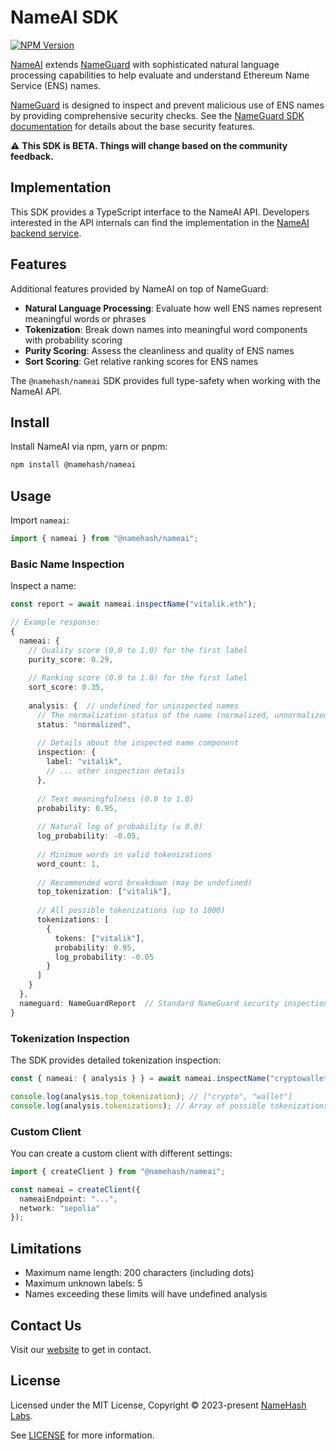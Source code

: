 # NameAI SDK

[![NPM Version](https://img.shields.io/npm/v/@namehash/nameai)](https://www.npmjs.com/package/@namehash/nameai)

[NameAI](https://nameai.dev) extends [NameGuard](https://nameguard.io) with sophisticated natural language processing capabilities to help evaluate and understand Ethereum Name Service (ENS) names.

[NameGuard](https://nameguard.io) is designed to inspect and prevent malicious use of ENS names by providing comprehensive security checks. See the [NameGuard SDK documentation](../nameguard-sdk/README.md) for details about the base security features.

⚠️ **This SDK is BETA. Things will change based on the community feedback.**

## Implementation

This SDK provides a TypeScript interface to the NameAI API. Developers interested in the API internals can find the implementation in the [NameAI backend service](https://github.com/namehash/namekit/tree/main/apps/api.nameai.dev).

## Features

Additional features provided by NameAI on top of NameGuard:
- **Natural Language Processing**: Evaluate how well ENS names represent meaningful words or phrases
- **Tokenization**: Break down names into meaningful word components with probability scoring
- **Purity Scoring**: Assess the cleanliness and quality of ENS names
- **Sort Scoring**: Get relative ranking scores for ENS names

The `@namehash/nameai` SDK provides full type-safety when working with the NameAI API.

## Install

Install NameAI via npm, yarn or pnpm:

```bash
npm install @namehash/nameai
```

## Usage

Import `nameai`:

```ts
import { nameai } from "@namehash/nameai";
```

### Basic Name Inspection

Inspect a name:

```ts
const report = await nameai.inspectName("vitalik.eth");

// Example response:
{
  nameai: {
    // Quality score (0.0 to 1.0) for the first label
    purity_score: 0.29,
    
    // Ranking score (0.0 to 1.0) for the first label
    sort_score: 0.35,
    
    analysis: {  // undefined for uninspected names
      // The normalization status of the name (normalized, unnormalized, or unknown)
      status: "normalized",
      
      // Details about the inspected name component
      inspection: {
        label: "vitalik",
        // ... other inspection details
      },
      
      // Text meaningfulness (0.0 to 1.0)
      probability: 0.95,
      
      // Natural log of probability (≤ 0.0)
      log_probability: -0.05,
      
      // Minimum words in valid tokenizations
      word_count: 1,
      
      // Recommended word breakdown (may be undefined)
      top_tokenization: ["vitalik"],
      
      // All possible tokenizations (up to 1000)
      tokenizations: [
        {
          tokens: ["vitalik"],
          probability: 0.95,
          log_probability: -0.05
        }
      ]
    }
  },
  nameguard: NameGuardReport  // Standard NameGuard security inspection
}
```

### Tokenization Inspection

The SDK provides detailed tokenization inspection:

```ts
const { nameai: { analysis } } = await nameai.inspectName("cryptowallet.eth");

console.log(analysis.top_tokenization); // ["crypto", "wallet"]
console.log(analysis.tokenizations); // Array of possible tokenizations with probabilities
```

### Custom Client

You can create a custom client with different settings:

```ts
import { createClient } from "@namehash/nameai";

const nameai = createClient({
  nameaiEndpoint: "...",
  network: "sepolia"
});
```

## Limitations

- Maximum name length: 200 characters (including dots)
- Maximum unknown labels: 5
- Names exceeding these limits will have undefined analysis

## Contact Us

Visit our [website](https://namehashlabs.org/) to get in contact.

## License

Licensed under the MIT License, Copyright © 2023-present [NameHash Labs](https://namehashlabs.org).

See [LICENSE](./LICENSE) for more information.
